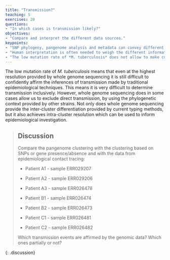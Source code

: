 ```yaml
---
title: "Transmission?"
teaching: 5
exercises: 20
questions:
- "In which cases is transmission likely?"
objectives:
- "Compare and interpret the different data sources."
keypoints:
- "SNP phylogeny, pangenome analysis and metadata can convey different messages"
- "Human interpretation is often needed to weigh the different information sources."
- "The low mutation rate of *M. tuberculosis* does not allow to make confident inferences of transmission but does allow to exclude transmission" 
---
```


The low mutation rate of *M. tuberculosis* means that even at the highest resolution provided by whole genome sequencing it is still difficult to confidently affirm the inferences of transmission made by traditional epidemiological techniques. This means it is very difficult to determine transmission inclusively. However, whole genome sequencing does in some cases allow us to exclude direct transmission, by using the phylogenetic context provided by other strains. Not only does whole genome sequencing provide the inter-cluster differentiation provided by current typing methods, but it also achieves intra-cluster resolution which can be used to inform epidemiological investigation.


> ## Discussion
>
>
> Compare the pangenome clustering with the clustering based on SNPs or gene presence/absence and with the data from 
> epidemiological contact tracing:
> 
> - Patient A1 - sample ERR029207
> - Patient A2 - sample ERR029206
> - Patient A3 - sample ERR026478
> 
> 
> - Patient B1 - sample ERR026474 
> - Patient B2 - sample ERR026473
>
> 
> - Patient C1 - sample ERR026481
> - Patient C2 - sample ERR026482
> 
> Which transmission events are affirmed by the genomic data? Which ones partially or not?
>
{: .discussion}
